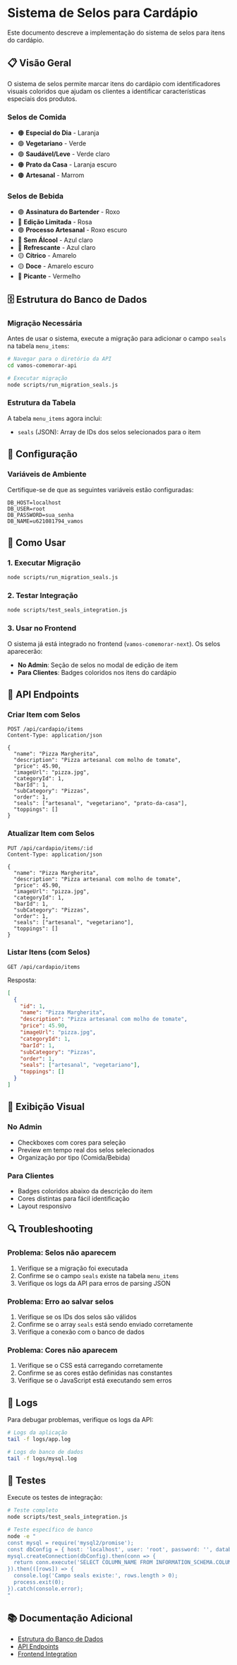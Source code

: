 # Sistema de Selos para Cardápio

Este documento descreve a implementação do sistema de selos para itens do cardápio.

## 📋 Visão Geral

O sistema de selos permite marcar itens do cardápio com identificadores visuais coloridos que ajudam os clientes a identificar características especiais dos produtos.

### Selos de Comida
- 🟠 **Especial do Dia** - Laranja
- 🟢 **Vegetariano** - Verde
- 🟢 **Saudável/Leve** - Verde claro
- 🟠 **Prato da Casa** - Laranja escuro
- 🟤 **Artesanal** - Marrom

### Selos de Bebida
- 🟣 **Assinatura do Bartender** - Roxo
- 🔴 **Edição Limitada** - Rosa
- 🟣 **Processo Artesanal** - Roxo escuro
- 🔵 **Sem Álcool** - Azul claro
- 🔵 **Refrescante** - Azul claro
- 🟡 **Cítrico** - Amarelo
- 🟡 **Doce** - Amarelo escuro
- 🔴 **Picante** - Vermelho

## 🗄️ Estrutura do Banco de Dados

### Migração Necessária

Antes de usar o sistema, execute a migração para adicionar o campo `seals` na tabela `menu_items`:

```bash
# Navegar para o diretório da API
cd vamos-comemorar-api

# Executar migração
node scripts/run_migration_seals.js
```

### Estrutura da Tabela

A tabela `menu_items` agora inclui:
- `seals` (JSON): Array de IDs dos selos selecionados para o item

## 🔧 Configuração

### Variáveis de Ambiente

Certifique-se de que as seguintes variáveis estão configuradas:

```env
DB_HOST=localhost
DB_USER=root
DB_PASSWORD=sua_senha
DB_NAME=u621081794_vamos
```

## 🚀 Como Usar

### 1. Executar Migração

```bash
node scripts/run_migration_seals.js
```

### 2. Testar Integração

```bash
node scripts/test_seals_integration.js
```

### 3. Usar no Frontend

O sistema já está integrado no frontend (`vamos-comemorar-next`). Os selos aparecerão:

- **No Admin**: Seção de selos no modal de edição de item
- **Para Clientes**: Badges coloridos nos itens do cardápio

## 📡 API Endpoints

### Criar Item com Selos

```http
POST /api/cardapio/items
Content-Type: application/json

{
  "name": "Pizza Margherita",
  "description": "Pizza artesanal com molho de tomate",
  "price": 45.90,
  "imageUrl": "pizza.jpg",
  "categoryId": 1,
  "barId": 1,
  "subCategory": "Pizzas",
  "order": 1,
  "seals": ["artesanal", "vegetariano", "prato-da-casa"],
  "toppings": []
}
```

### Atualizar Item com Selos

```http
PUT /api/cardapio/items/:id
Content-Type: application/json

{
  "name": "Pizza Margherita",
  "description": "Pizza artesanal com molho de tomate",
  "price": 45.90,
  "imageUrl": "pizza.jpg",
  "categoryId": 1,
  "barId": 1,
  "subCategory": "Pizzas",
  "order": 1,
  "seals": ["artesanal", "vegetariano"],
  "toppings": []
}
```

### Listar Itens (com Selos)

```http
GET /api/cardapio/items
```

Resposta:
```json
[
  {
    "id": 1,
    "name": "Pizza Margherita",
    "description": "Pizza artesanal com molho de tomate",
    "price": 45.90,
    "imageUrl": "pizza.jpg",
    "categoryId": 1,
    "barId": 1,
    "subCategory": "Pizzas",
    "order": 1,
    "seals": ["artesanal", "vegetariano"],
    "toppings": []
  }
]
```

## 🎨 Exibição Visual

### No Admin
- Checkboxes com cores para seleção
- Preview em tempo real dos selos selecionados
- Organização por tipo (Comida/Bebida)

### Para Clientes
- Badges coloridos abaixo da descrição do item
- Cores distintas para fácil identificação
- Layout responsivo

## 🔍 Troubleshooting

### Problema: Selos não aparecem
1. Verifique se a migração foi executada
2. Confirme se o campo `seals` existe na tabela `menu_items`
3. Verifique os logs da API para erros de parsing JSON

### Problema: Erro ao salvar selos
1. Verifique se os IDs dos selos são válidos
2. Confirme se o array `seals` está sendo enviado corretamente
3. Verifique a conexão com o banco de dados

### Problema: Cores não aparecem
1. Verifique se o CSS está carregando corretamente
2. Confirme se as cores estão definidas nas constantes
3. Verifique se o JavaScript está executando sem erros

## 📝 Logs

Para debugar problemas, verifique os logs da API:

```bash
# Logs da aplicação
tail -f logs/app.log

# Logs do banco de dados
tail -f logs/mysql.log
```

## 🧪 Testes

Execute os testes de integração:

```bash
# Teste completo
node scripts/test_seals_integration.js

# Teste específico de banco
node -e "
const mysql = require('mysql2/promise');
const dbConfig = { host: 'localhost', user: 'root', password: '', database: 'u621081794_vamos' };
mysql.createConnection(dbConfig).then(conn => {
  return conn.execute('SELECT COLUMN_NAME FROM INFORMATION_SCHEMA.COLUMNS WHERE TABLE_NAME = \"menu_items\" AND COLUMN_NAME = \"seals\"');
}).then(([rows]) => {
  console.log('Campo seals existe:', rows.length > 0);
  process.exit(0);
}).catch(console.error);
"
```

## 📚 Documentação Adicional

- [Estrutura do Banco de Dados](migrations/)
- [API Endpoints](routes/cardapio.js)
- [Frontend Integration](../vamos-comemorar-next/app/admin/cardapio/page.tsx)


















